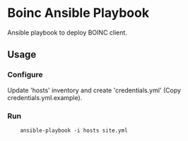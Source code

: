 # Boinc Ansible Playbook
Ansible playbook to deploy BOINC client.

## Usage

### Configure
Update 'hosts' inventory and create 'credentials.yml' (Copy credentials.yml.example).

### Run
        ansible-playbook -i hosts site.yml
